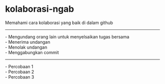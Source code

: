 # kolaborasi-ngab
Memahami cara kolaborasi yang baik di dalam github
<hr>
- Mengundang orang lain untuk menyelsaikan tugas bersama <br>
- Menerima undangan <br>
- Menolak undangan <br>
- Menggabungkan commit <br>
<hr>
- Percobaan 1 <br>
- Percobaan 2 <br>
- Percobaan 3 <br>
